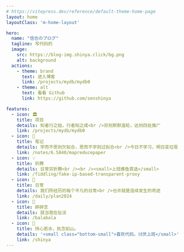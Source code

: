 ```yaml
---
# https://vitepress.dev/reference/default-theme-home-page
layout: home
layoutClass: 'm-home-layout'

hero:
  name: "信也のブログ"
  tagline: 写代码的
  image:
    src: https://blog-img.shinya.click/bg.png
    alt: background
  actions:
    - theme: brand
      text: 进入博客
      link: /projects/mydb/mydb0
    - theme: alt
      text: 看看 Github
      link: https://github.com/senshinya

features:
  - icon: 🏛️
    title: 项目
    details: 知者行之始，行者知之成<br />穷则默默造轮，达则四处推广
    link: /projects/mydb/mydb0
  - icon: 📖
    title: 笔记
    details: 学而不思则欠拟合，思而不学则过拟合<br />今日不学习，明日变垃圾
    link: /notes/6.5840/mapreducepaper
  - icon: 💡
    title: 折腾
    details: 日常穷折腾<br /><br /><small>上班摸鱼首选</small>
    link: /fiddling/fake-ip-based-transparent-proxy
  - icon: 🌟
    title: 日常
    details: 我们所经历的每个平凡的日常<br />也许就是连续发生的奇迹
    link: /daily/plan2024
  - icon: 🧾
    title: 碎碎念
    details: 就当我在扯淡
    link: /balabala
  - icon: 💯
    title: 持心若水，执念如山。
    details: '<small class="bottom-small">喜欢代码，讨厌上班</small>'
    link: /shinya
---
```


<Heatmap />

<style>
.m-home-layout .details small {
  opacity: 0.8;
}

.m-home-layout .item:last-child .details {
  display: flex;
  justify-content: flex-end;
  align-items: end;
}

@media (min-width: 768px) {
  .VPHome {
    margin-bottom: 50px !important;
  }
}
</style>